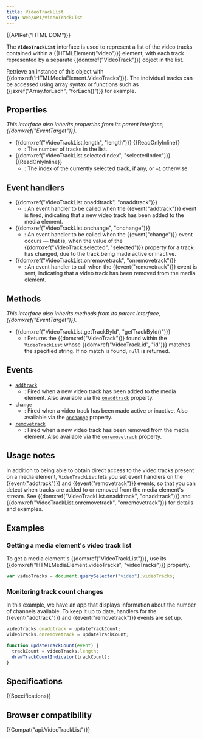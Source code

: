 ```yaml
---
title: VideoTrackList
slug: Web/API/VideoTrackList
---
```

{{APIRef("HTML DOM")}}

The **`VideoTrackList`** interface is used to represent a list of the video tracks contained within a {{HTMLElement("video")}} element, with each track represented by a separate {{domxref("VideoTrack")}} object in the list.

Retrieve an instance of this object with {{domxref('HTMLMediaElement.VideoTracks')}}. The individual tracks can be accessed using array syntax or functions such as {{jsxref("Array.forEach", "forEach()")}} for example.

## Properties

_This interface also inherits properties from its parent interface, {{domxref("EventTarget")}}._

- {{domxref("VideoTrackList.length", "length")}} {{ReadOnlyInline}}
  - : The number of tracks in the list.
- {{domxref("VideoTrackList.selectedIndex", "selectedIndex")}} {{ReadOnlyInline}}
  - : The index of the currently selected track, if any, or `−1` otherwise.

## Event handlers

- {{domxref("VideoTrackList.onaddtrack", "onaddtrack")}}
  - : An event handler to be called when the {{event("addtrack")}} event is fired, indicating that a new video track has been added to the media element.
- {{domxref("VideoTrackList.onchange", "onchange")}}
  - : An event handler to be called when the {{event("change")}} event occurs — that is, when the value of the {{domxref("VideoTrack.selected", "selected")}} property for a track has changed, due to the track being made active or inactive.
- {{domxref("VideoTrackList.onremovetrack", "onremovetrack")}}
  - : An event handler to call when the {{event("removetrack")}} event is sent, indicating that a video track has been removed from the media element.

## Methods

_This interface also inherits methods from its parent interface, {{domxref("EventTarget")}}._

- {{domxref("VideoTrackList.getTrackById", "getTrackById()")}}
  - : Returns the {{domxref("VideoTrack")}} found within the `VideoTrackList` whose {{domxref("VideoTrack.id", "id")}} matches the specified string. If no match is found, `null` is returned.

## Events

- [`addtrack`](/en-US/docs/Web/API/VideoTrackList/addtrack_event)
  - : Fired when a new video track has been added to the media element.
    Also available via the [`onaddtrack`](/en-US/docs/Web/API/VideoTrackList/onaddtrack) property.
- [`change`](/en-US/docs/Web/API/VideoTrackList/change_event)
  - : Fired when a video track has been made active or inactive.
    Also available via the [`onchange`](/en-US/docs/Web/API/VideoTrackList/onchange) property.
- [`removetrack`](/en-US/docs/Web/API/VideoTrackList/removetrack_event)
  - : Fired when a new video track has been removed from the media element.
    Also available via the [`onremovetrack`](/en-US/docs/Web/API/VideoTrackList/onremovetrack) property.

## Usage notes

In addition to being able to obtain direct access to the video tracks present on a media element, `VideoTrackList` lets you set event handlers on the {{event("addtrack")}} and {{event("removetrack")}} events, so that you can detect when tracks are added to or removed from the media element's stream. See {{domxref("VideoTrackList.onaddtrack", "onaddtrack")}} and {{domxref("VideoTrackList.onremovetrack", "onremovetrack")}} for details and examples.

## Examples

### Getting a media element's video track list

To get a media element's {{domxref("VideoTrackList")}}, use its {{domxref("HTMLMediaElement.videoTracks", "videoTracks")}} property.

```js
var videoTracks = document.querySelector("video").videoTracks;
```

### Monitoring track count changes

In this example, we have an app that displays information about the number of channels available. To keep it up to date, handlers for the {{event("addtrack")}} and {{event("removetrack")}} events are set up.

```js
videoTracks.onaddtrack = updateTrackCount;
videoTracks.onremovetrack = updateTrackCount;

function updateTrackCount(event) {
  trackCount = videoTracks.length;
  drawTrackCountIndicator(trackCount);
}
```

## Specifications

{{Specifications}}

## Browser compatibility

{{Compat("api.VideoTrackList")}}
